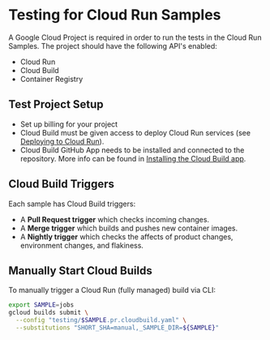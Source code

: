 # Testing for Cloud Run Samples

A Google Cloud Project is required in order to run the tests in the Cloud Run Samples. The project should have the following API's enabled:

* Cloud Run
* Cloud Build
* Container Registry

## Test Project Setup

* Set up billing for your project
* Cloud Build must be given access to deploy Cloud Run services (see [Deploying to Cloud Run][access]).
* Cloud Build GitHub App needs to be installed and connected to the repository. More info can be found in [Installing the Cloud Build app][app].

## Cloud Build Triggers

Each sample has Cloud Build triggers:

* A **Pull Request trigger** which checks incoming changes.
* A **Merge trigger** which builds and pushes new container images.
* A **Nightly trigger** which checks the affects of product changes, environment changes, and flakiness.


## Manually Start Cloud Builds

To manually trigger a Cloud Run (fully managed) build via CLI:

```sh
export SAMPLE=jobs
gcloud builds submit \
  --config "testing/$SAMPLE.pr.cloudbuild.yaml" \
  --substitutions "SHORT_SHA=manual,_SAMPLE_DIR=${SAMPLE}"
```


[folder]: https://cloud.google.com/sdk/gcloud/reference/projects/create#--folder
[access]: https://cloud.google.com/cloud-build/docs/deploying-builds/deploy-cloud-run
[app]: https://cloud.google.com/cloud-build/docs/automating-builds/create-github-app-triggers#installing_the_cloud_build_app
[sub]: https://cloud.google.com/cloud-build/docs/configuring-builds/substitute-variable-values#using_user-defined_substitutions

